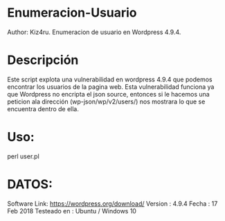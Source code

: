 # Enumeracion-Usuario
Author: Kiz4ru.
Enumeracion de usuario en Wordpress 4.9.4.
# Descripción 
Este script explota una vulnerabilidad en wordpress 4.9.4 que podemos encontrar los usuarios de la pagina web.
Esta vulnerabilidad funciona ya que Wordpress no encripta el json source, entonces si le hacemos una peticion ala 
dirección (wp-json/wp/v2/users/) nos mostrara lo que se encuentra dentro de ella.

# Uso:
perl user.pl

# DATOS:
Software Link: https://wordpress.org/download/
Version : 4.9.4
Fecha : 17 Feb 2018
Testeado en : Ubuntu / Windows 10
